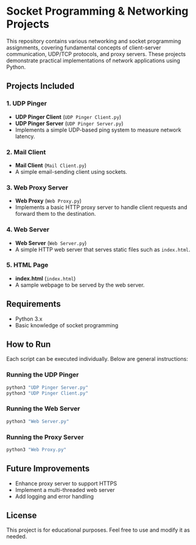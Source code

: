 # Socket Programming & Networking Projects

This repository contains various networking and socket programming assignments, covering fundamental concepts of client-server communication, UDP/TCP protocols, and proxy servers. These projects demonstrate practical implementations of network applications using Python.

## Projects Included

### 1. UDP Pinger
- **UDP Pinger Client** (`UDP Pinger Client.py`)
- **UDP Pinger Server** (`UDP Pinger Server.py`)
- Implements a simple UDP-based ping system to measure network latency.

### 2. Mail Client
- **Mail Client** (`Mail Client.py`)
- A simple email-sending client using sockets.

### 3. Web Proxy Server
- **Web Proxy** (`Web Proxy.py`)
- Implements a basic HTTP proxy server to handle client requests and forward them to the destination.

### 4. Web Server
- **Web Server** (`Web Server.py`)
- A simple HTTP web server that serves static files such as `index.html`.

### 5. HTML Page
- **index.html** (`index.html`)
- A sample webpage to be served by the web server.

## Requirements
- Python 3.x
- Basic knowledge of socket programming

## How to Run
Each script can be executed individually. Below are general instructions:

### Running the UDP Pinger
```sh
python3 "UDP Pinger Server.py"
python3 "UDP Pinger Client.py"
```

### Running the Web Server
```sh
python3 "Web Server.py"
```

### Running the Proxy Server
```sh
python3 "Web Proxy.py"
```

## Future Improvements
- Enhance proxy server to support HTTPS
- Implement a multi-threaded web server
- Add logging and error handling

## License
This project is for educational purposes. Feel free to use and modify it as needed.

